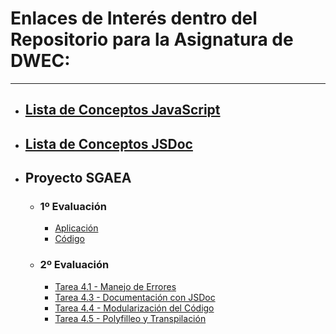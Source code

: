 # Enlaces de Interés dentro del Repositorio para la Asignatura de DWEC:

---

- ## [Lista de Conceptos JavaScript](LISTA%20DE%20CONCEPTOS%20JAVASCRIPT.md)
- ## [Lista de Conceptos JSDoc](LISTA%20DE%20CONCEPTOS%20JSDOC.md)
- ## Proyecto SGAEA
    - ### 1º Evaluación
        - [Aplicación](https://aloncraftmc.github.io/DWEC_VIEW_HernandezRobles_Alonso/SGAEA/Original%20(1%C2%AA%20Evaluaci%C3%B3n)/index.html)
        - [Código](SGAEA/Original%20(1ª%20Evaluación)/script.js)
    - ### 2º Evaluación
        - [Tarea 4.1 - Manejo de Errores](SGAEA/Tarea_4_1/script.js)
        - [Tarea 4.3 - Documentación con JSDoc](SGAEA/Tarea_4_3/docs/index.html)
        - [Tarea 4.4 - Modularización del Código](SGAEA/Tarea_4_4/docs/index.html)
        - [Tarea 4.5 - Polyfilleo y Transpilación](SGAEA/Tarea_4_5/dist/bundle.js)